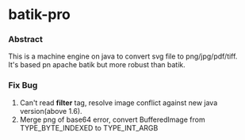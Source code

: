# batik-pro
### Abstract
This is a machine engine on java to convert svg file to png/jpg/pdf/tiff. 
<br/>It's based pn apache batik but more robust than batik.

### Fix Bug
1. Can't read **filter** tag, resolve image conflict against new java version(above 1.6).
2. Merge png of base64 error, convert BufferedImage from TYPE\_BYTE\_INDEXED to TYPE\_INT\_ARGB